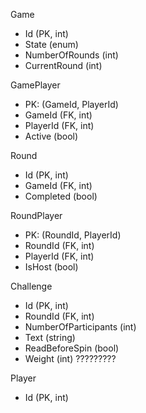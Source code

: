 ﻿Game
- Id (PK, int)  
- State (enum)  
- NumberOfRounds (int)  
- CurrentRound (int)  

GamePlayer 
- PK: (GameId, PlayerId)  
- GameId (FK, int)
- PlayerId (FK, int)
- Active (bool)

Round 
- Id (PK, int)  
- GameId (FK, int)
- Completed (bool)  

RoundPlayer 
- PK: (RoundId, PlayerId)  
- RoundId (FK, int) 
- PlayerId (FK, int)
- IsHost (bool)

Challenge
- Id (PK, int)  
- RoundId (FK, int) 
- NumberOfParticipants (int)
- Text (string)  
- ReadBeforeSpin (bool)
- Weight (int)  ?????????

Player 
- Id (PK, int)  
